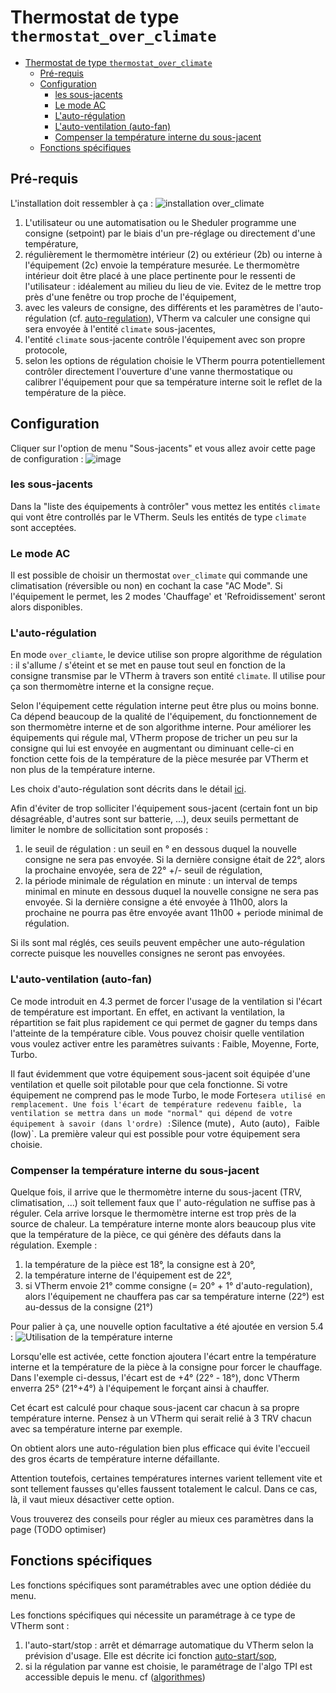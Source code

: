 # Thermostat de type `thermostat_over_climate`

- [Thermostat de type `thermostat_over_climate`](#thermostat-de-type-thermostat_over_climate)
  - [Pré-requis](#pré-requis)
  - [Configuration](#configuration)
    - [les sous-jacents](#les-sous-jacents)
    - [Le mode AC](#le-mode-ac)
    - [L'auto-régulation](#lauto-régulation)
    - [L'auto-ventilation (auto-fan)](#lauto-ventilation-auto-fan)
    - [Compenser la température interne du sous-jacent](#compenser-la-température-interne-du-sous-jacent)
  - [Fonctions spécifiques](#fonctions-spécifiques)

## Pré-requis

L'installation doit ressembler à ça :
![installation `over_climate`](images/over-climate-schema.png)

1. L'utilisateur ou une automatisation ou le Sheduler programme une consigne (setpoint) par le biais d'un pre-réglage ou directement d'une température,
2. régulièrement le thermomètre intérieur (2) ou extérieur (2b) ou interne à l'équipement (2c) envoie la température mesurée. Le thermomètre intérieur doit être placé à une place pertinente pour le ressenti de l'utilisateur : idéalement au milieu du lieu de vie. Evitez de le mettre trop près d'une fenêtre ou trop proche de l'équipement,
3. avec les valeurs de consigne, des différents et les paramètres de l'auto-régulation (cf. [auto-regulation](self-regulation.md)), VTherm va calculer une consigne qui sera envoyée à l'entité `climate` sous-jacentes,
4. l'entité `climate` sous-jacente contrôle l'équipement avec son propre protocole,
5. selon les options de régulation choisie le VTherm pourra potentiellement contrôler directement l'ouverture d'une vanne thermostatique ou calibrer l'équipement pour que sa température interne soit le reflet de la température de la pièce.


## Configuration

Cliquer sur l'option de menu "Sous-jacents" et vous allez avoir cette page de configuration :
![image](images/config-linked-entity2.png)

### les sous-jacents
Dans la "liste des équipements à contrôler" vous mettez les entités `climate` qui vont être controllés par le VTherm. Seuls les entités de type `climate` sont acceptées.

### Le mode AC

Il est possible de choisir un thermostat `over_climate` qui commande une climatisation (réversible ou non) en cochant la case "AC Mode". Si l'équipement le permet, les 2 modes 'Chauffage' et 'Refroidissement' seront alors disponibles.

### L'auto-régulation

En mode `over_cliamte`, le device utilise son propre algorithme de régulation : il s'allume / s'éteint et se met en pause tout seul en fonction de la consigne transmise par le VTherm à travers son entité `climate`. Il utilise pour ça son thermomètre interne et la consigne reçue.

Selon l'équipement cette régulation interne peut être plus ou moins bonne. Ca dépend beaucoup de la qualité de l'équipement, du fonctionnement de son thermomètre interne et de son algorithme interne. Pour améliorer les équipements qui régule mal, VTherm propose de tricher un peu sur la consigne qui lui est envoyée en augmentant ou diminuant celle-ci en fonction cette fois de la température de la pièce mesurée par VTherm et non plus de la température interne.

Les choix d'auto-régulation sont décrits dans le détail [ici](self-regulation.md).

Afin d'éviter de trop solliciter l'équipement sous-jacent (certain font un bip désagréable, d'autres sont sur batterie, ...), deux seuils permettant de limiter le nombre de sollicitation sont proposés :
1. le seuil de régulation : un seuil en ° en dessous duquel la nouvelle consigne ne sera pas envoyée. Si la dernière consigne était de 22°, alors la prochaine envoyée, sera de 22° +/- seuil de régulation,
2. la période minimale de régulation en minute : un interval de temps minimal en minute en dessous duquel la nouvelle consigne ne sera pas envoyée. Si la dernière consigne a été envoyée à 11h00, alors la prochaine ne pourra pas être envoyée avant 11h00 + periode minimal de régulation.

Si ils sont mal réglés, ces seuils peuvent empêcher une auto-régulation correcte puisque les nouvelles consignes ne seront pas envoyées.

### L'auto-ventilation (auto-fan)

Ce mode introduit en 4.3 permet de forcer l'usage de la ventilation si l'écart de température est important. En effet, en activant la ventilation, la répartition se fait plus rapidement ce qui permet de gagner du temps dans l'atteinte de la température cible.
Vous pouvez choisir quelle ventilation vous voulez activer entre les paramètres suivants : Faible, Moyenne, Forte, Turbo.

Il faut évidemment que votre équipement sous-jacent soit équipée d'une ventilation et quelle soit pilotable pour que cela fonctionne.
Si votre équipement ne comprend pas le mode Turbo, le mode Forte` sera utilisé en remplacement.
Une fois l'écart de température redevenu faible, la ventilation se mettra dans un mode "normal" qui dépend de votre équipement à savoir (dans l'ordre) : `Silence (mute)`, `Auto (auto)`, `Faible (low)`. La première valeur qui est possible pour votre équipement sera choisie.

### Compenser la température interne du sous-jacent

Quelque fois, il arrive que le thermomètre interne du sous-jacent (TRV, climatisation, ...) soit tellement faux que l' auto-régulation ne suffise pas à réguler.
Cela arrive lorsque le thermomètre interne est trop près de la source de chaleur. La température interne monte alors beaucoup plus vite que la température de la pièce, ce qui génère des défauts dans la régulation.
Exemple :
1. la température de la pièce est 18°, la consigne est à 20°,
2. la température interne de l'équipement est de 22°,
3. si VTherm envoie 21° comme consigne (= 20° + 1° d'auto-regulation), alors l'équipement ne chauffera pas car sa température interne (22°) est au-dessus de la consigne (21°)

Pour palier à ça, une nouvelle option facultative a été ajoutée en version 5.4 : ![Utilisation de la température interne](images/config-use-internal-temp.png)

Lorsqu'elle est activée, cette fonction ajoutera l'écart entre la température interne et la température de la pièce à la consigne pour forcer le chauffage.
Dans l'exemple ci-dessus, l'écart est de +4° (22° - 18°), donc VTherm enverra 25° (21°+4°) à l'équipement le forçant ainsi à chauffer.

Cet écart est calculé pour chaque sous-jacent car chacun à sa propre température interne. Pensez à un VTherm qui serait relié à 3 TRV chacun avec sa température interne par exemple.

On obtient alors une auto-régulation bien plus efficace qui évite l'eccueil des gros écarts de température interne défaillante.

Attention toutefois, certaines températures internes varient tellement vite et sont tellement fausses qu'elles faussent totalement le calcul. Dans ce cas, là, il vaut mieux désactiver cette option.

Vous trouverez des conseils pour régler au mieux ces paramètres dans la page (TODO optimiser)

## Fonctions spécifiques

Les fonctions spécifiques sont paramétrables avec une option dédiée du menu.

Les fonctions spécifiques qui nécessite un paramétrage à ce type de VTherm sont :
1. l'auto-start/stop : arrêt et démarrage automatique du VTherm selon la prévision d'usage. Elle est décrite ici fonction [auto-start/sop](feature-auto-start-stop.md),
2. si la régulation par vanne est choisie, le paramétrage de l'algo TPI est accessible depuis le menu. cf ([algorithmes](algorithms.md))
